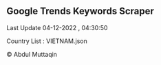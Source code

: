 

## Google Trends Keywords Scraper 
 
Last Update 04-12-2022 , 04:30:50

Country List :
VIETNAM.json



© Abdul Muttaqin 
